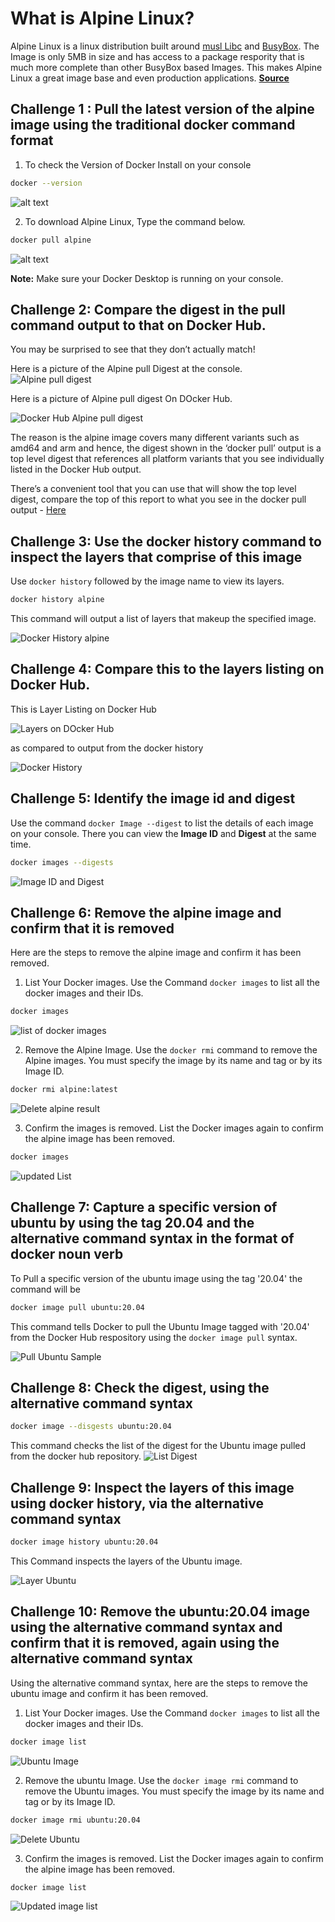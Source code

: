 # What is Alpine Linux?

Alpine Linux is a linux distribution built around [musl Libc](https://www.musl-libc.org/) and [BusyBox](https://www.busybox.net/). The Image is only 5MB in size and has access to a package respority that is much more complete than other BusyBox based Images. This makes Alpine Linux a great image base and even production applications. 
[**Source**](https://hub.docker.com/_/alpine) 

## Challenge 1 : Pull the latest version of the alpine image using the traditional docker command format

1. To check the Version of Docker Install on your console 

```bash 
docker --version 
```
![alt text](<Images/SC 01 - Docker Version.PNG>)

2. To download Alpine Linux, Type the command below. 

```bash 
docker pull alpine 
```
![alt text](<Images/SC 02 - Docker Pull.PNG>)

**Note:** Make sure your Docker Desktop is running on your console. 

## Challenge 2: Compare the digest in the pull command output to that on Docker Hub. 

You may be surprised to see that they don’t actually match!

Here is a picture of the Alpine pull Digest at the console. 
 ![Alpine pull digest](<Images/SC 03 - Alpine Pull Digest.PNG>)

 Here is a picture of Alpine pull digest On DOcker Hub. 

 ![Docker Hub Alpine pull digest](<Images/SC 04 - Alpine Docker Hub Digest.PNG>)

 The reason is the alpine image covers many different variants such as amd64 and arm and hence, the digest shown in the ‘docker pull’ output is a top level digest that references all platform variants that you see individually listed in the Docker Hub output.

 There’s a convenient tool that you can use that will show the top level digest, compare the top of this report to what you see in the docker pull output - [Here](https://explore.ggcr.dev/?image=alpine)

 ## Challenge 3: Use the docker history command to inspect the layers that comprise of this image

 Use `docker history` followed by the image name to view its layers. 

 ```bash 
 docker history alpine
 ```

 This command will output a list of layers that makeup the specified image. 

 ![Docker History alpine](<Images/SC 05 - Docker history Alpine.PNG>)

 ## Challenge 4: Compare this to the layers listing on Docker Hub. 

This is Layer Listing on Docker Hub 

 ![Layers on DOcker Hub](<Images/SC 06 - Layers on Docker Hub.PNG>)

 as compared to output from the docker history

  ![Docker History](<Images/SC 05 - Docker history Alpine.PNG>)

  ## Challenge 5: Identify the image id and digest

Use the command `docker Image --digest` to list the details of each image on your console. There you can view the **Image ID** and **Digest** at the same time. 

```bash 
docker images --digests
```
![Image ID and Digest](<Images/SC 07 - Images ID and Digest.PNG>)

## Challenge 6: Remove the alpine image and confirm that it is removed

Here are the steps to remove the alpine image and confirm it has been removed. 

1. List Your Docker images. Use the Command `docker images` to list all the docker images and their IDs. 

```bash 
docker images 
```
![list of docker images](<Images/SC 08 - List of docker images.PNG>)

2. Remove the Alpine Image. Use the `docker rmi` command to remove the Alpine images. You must specify the image by its name and tag or by its Image ID. 

```bash 
docker rmi alpine:latest
```
![Delete alpine result](<Images/SC 09 - Delete Alpine.PNG>)

3. Confirm the images is removed. List the Docker images again to confirm the alpine image has been removed. 

```bash 
docker images 
```
![updated List](<Images/SC 10 - update docker images list.PNG>)

## Challenge 7: Capture a specific version of ubuntu by using the tag 20.04 and the alternative command syntax in the format of docker noun verb

To Pull a specific version of the ubuntu image using the tag '20.04' the command will be 

```bash 
docker image pull ubuntu:20.04
```
This command tells Docker to pull the Ubuntu Image tagged with '20.04' from the Docker Hub respository using the `docker image pull` syntax. 

![Pull Ubuntu Sample](<Images/SC 11 - Docker Pull image Ubuntu.PNG>)

## Challenge 8: Check the digest, using the alternative command syntax

```bash 
docker image --disgests ubuntu:20.04
```
This command checks the list of the digest for the Ubuntu image pulled from the docker hub repository. 
![List Digest](<Images/SC 12 - List Digest.PNG>)

## Challenge 9: Inspect the layers of this image using docker history, via the alternative command syntax

```bash 
docker image history ubuntu:20.04
```
This Command inspects the layers of the Ubuntu image. 

![Layer Ubuntu](<Images/SC 13 - History Ubuntu.PNG>)

## Challenge 10: Remove the ubuntu:20.04 image using the alternative command syntax and confirm that it is removed, again using the alternative command syntax

Using the alternative command syntax, here are the steps to remove the ubuntu image and confirm it has been removed. 

1. List Your Docker images. Use the Command `docker images` to list all the docker images and their IDs. 

```bash 
docker image list 
```
![Ubuntu Image](<Images/SC 14 - Ubuntu image List.PNG>)

2. Remove the ubuntu Image. Use the `docker image rmi` command to remove the Ubuntu images. You must specify the image by its name and tag or by its Image ID. 

```bash 
docker image rmi ubuntu:20.04
```
![Delete Ubuntu](<Images/SC 15 - Delete Ubuntu Image.PNG>)

3. Confirm the images is removed. List the Docker images again to confirm the alpine image has been removed. 

```bash 
docker image list 
```
![Updated image list](<Images/SC 16 - Update image list.PNG>)
